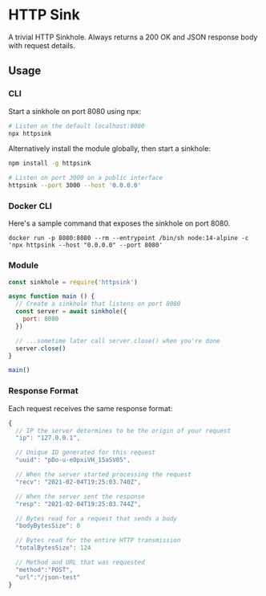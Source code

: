 # HTTP Sink

A trivial HTTP Sinkhole. Always returns a 200 OK and JSON response body with
request details.

## Usage

### CLI

Start a sinkhole on port 8080 using npx:

```bash
# Listen on the default localhost:8080
npx httpsink
```

Alternatively install the module globally, then start a sinkhole:

```bash
npm install -g httpsink

# Listen on port 3000 on a public interface
httpsink --port 3000 --host '0.0.0.0'
```

### Docker CLI

Here's a sample command that exposes the sinkhole on port 8080.

```
docker run -p 8080:8080 --rm --entrypoint /bin/sh node:14-alpine -c 'npx httpsink --host "0.0.0.0" --port 8080'
```


### Module

```js
const sinkhole = require('httpsink')

async function main () {
  // Create a sinkhole that listens on port 8080
  const server = await sinkhole({
    port: 8080
  })

  // ...sometime later call server.close() when you're done
  server.close()
}

main()
```

### Response Format

Each request receives the same response format:

```js
{
  // IP the server determines to be the origin of your request
  "ip": "127.0.0.1",

  // Unique ID generated for this request
  "uuid": "pDo-u-eOpxiVH_15aSV05",

  // When the server started processing the request
  "recv": "2021-02-04T19:25:03.740Z",

  // When the server sent the response
  "resp": "2021-02-04T19:25:03.744Z",

  // Bytes read for a request that sends a body
  "bodyBytesSize": 0

  // Bytes read for the entire HTTP transmission
  "totalBytesSize": 124

  // Method and URL that was requested
  "method":"POST",
  "url":"/json-test"
}
```
